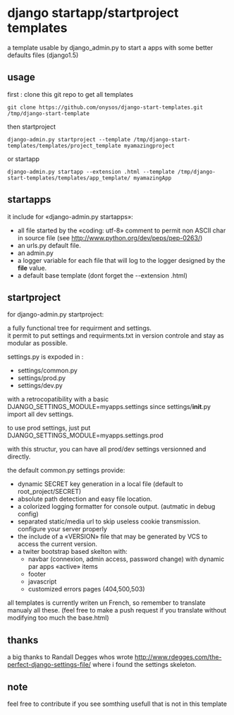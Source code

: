 django startapp/startproject templates 
============================

a template usable by django_admin.py to start a apps with some better defaults files (django1.5)

usage
-----

first : clone this git repo to get all templates

    git clone https://github.com/onysos/django-start-templates.git /tmp/django-start-template

then startproject

    django-admin.py startproject --template /tmp/django-start-templates/templates/project_template myamazingproject
    
or startapp

    django-admin.py startapp --extension .html --template /tmp/django-start-templates/templates/app_template/ myamazingApp




startapps
---------
it include for «django-admin.py startapps»:

- all file started by the «coding: utf-8» comment to permit non ASCII char in source file (see http://www.python.org/dev/peps/pep-0263/) 
- an urls.py default file.
- an admin.py 
- a logger variable for each file that will log to the logger designed by the __file__ value.
- a default base template (dont forget the --extension .html)


startproject
------------
for django-admin.py startproject:


a fully functional tree for requirment and settings.  
it permit to put settings and requirments.txt in version controle and stay as modular as possible.

settings.py is expoded in : 
- settings/common.py
- settings/prod.py
- settings/dev.py

with a retrocopatibility with a basic DJANGO_SETTINGS_MODULE=myapps.settings since settings/__init__.py import all dev settings.

to use prod settings, just put  DJANGO_SETTINGS_MODULE=myapps.settings.prod

with this structur, you can have all prod/dev settings versionned and directly.

the default common.py settings provide:

- dynamic SECRET key generation in a local file (default to root_project/SECRET)
- absolute path detection and easy file location.
- a colorized logging formatter for console output. (autmatic in debug config)
- separated static/media url to skip useless cookie transmission. configure your server properly
- the include of a «VERSION» file that may be generated by VCS to access the current version.
- a twiter bootstrap based skelton with: 
  - navbar  (connexion, admin access, password change) with dynamic par apps «active» items 
  - footer
  - javascript
  - customized errors pages (404,500,503)
  
all templates is currently writen un French, so remember to translate manualy all these. 
(feel free to make a push request if you translate without modifying too much the base.html)

  

thanks
------

a big thanks to Randall Degges whos wrote http://www.rdegges.com/the-perfect-django-settings-file/
where i found the settings skeleton.

note
----

feel free to contribute if you see somthing usefull that is not in this template

  